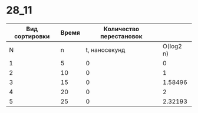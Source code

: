 # 28_11

| Вид сортировки | Время | Количество перестановок | |
| --- | --- | --- | --- |
| N | n | t, наносекунд | O(log2 n) |
| 1 | 5 | 0 | 0 |
| 2 | 10 | 0 | 1 |
| 3 | 15 | 0 | 1.58496 |
| 4 | 20 | 0 | 2 |
| 5 | 25 | 0 | 2.32193 |
